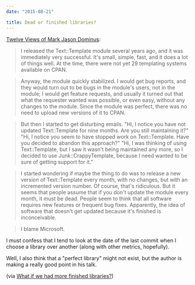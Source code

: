 ```yaml
---
date: "2015-08-21"

title: Dead or finished libraries?
---
```


[Twelve Views of Mark Jason Dominus](http://perl.plover.com/yak/12views/samples/notes.html):

> I released the Text::Template module several years ago, and it was immediately very successful. It's small, simple, fast, and it does a lot of things well. At the time, there were not yet 29 templating systems available on CPAN.

> Anyway, the module quickly stabilized. I would get bug reports, and they would turn out to be bugs in the module's users, not in the module; I would get feature requests, and usually it turned out that what the requester wanted was possible, or even easy, without any changes to the module. Since the module was perfect, there was no need to upload new versions of it to CPAN.

> But then I started to get disturbing emails. "Hi, I notice you have not updated Text::Template for nine months. Are you still maintaining it?" "Hi, I notice you seem to have stopped work on Text::Template. Have you decided to abandon this approach?" "Hi, I was thinking of using Text::Template, but I saw it wasn't being maintained any more, so I decided to use Junk::CrappyTemplate, because I need wanted to be sure of getting support for it."

> I started wondering if maybe the thing to do was to release a new version of Text::Template every month, with no changes, but with an incremented version number. Of course, that's ridiculous. But it seems that people assume that if you don't update the module every month, it must be dead. People seem to think that all software requires new features or frequent bug fixes. Apparently, the idea of software that doesn't get updated because it's finished is inconceivable.

> I blame Microsoft.

I must confess that I tend to look at the date of the last commit when I choose a library over another (along with other metrics, hopefully).

Well, I also think that a "perfect library" might not exist, but the author is making a really good point in his talk.

(via [What if we had more finished libraries?](http://www.drmaciver.com/2015/08/what-if-we-had-more-finished-libraries/))
